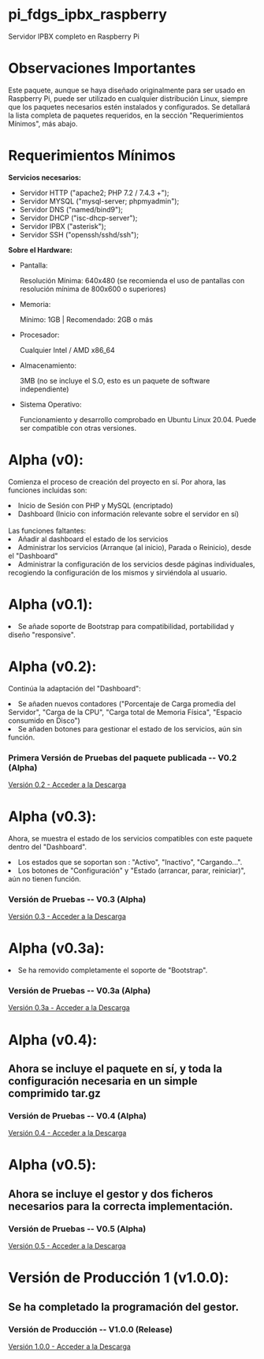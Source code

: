 # pi_fdgs_ipbx_raspberry
Servidor IPBX completo en Raspberry Pi

# Observaciones Importantes
Este paquete, aunque se haya diseñado originalmente para ser usado en Raspberry Pi, puede ser utilizado
en cualquier distribución Linux, siempre que los paquetes necesarios estén instalados y configurados.
Se detallará la lista completa de paquetes requeridos, en la sección "Requerimientos Mínimos", más abajo.

# Requerimientos Mínimos
  <b>Servicios necesarios:</b>
  <ul>
  <li>Servidor HTTP ("apache2; PHP 7.2 / 7.4.3 +");</li>
  <li>Servidor MYSQL ("mysql-server; phpmyadmin");</li>
  <li>Servidor DNS ("named/bind9");</li>
  <li>Servidor DHCP ("isc-dhcp-server");</li>
  <li>Servidor IPBX ("asterisk");</li>
  <li>Servidor SSH ("openssh/sshd/ssh");</li>
  </ul>

  <b>Sobre el Hardware:</b>
  <ul>
  <li>Pantalla:<p>Resolución Mínima: 640x480 (se recomienda el uso de pantallas con resolución mínima de 800x600 o superiores)</p></li>
  <li>Memoria: <p>Mínimo: 1GB | Recomendado: 2GB o más</p></li>
  <li>Procesador: <p>Cualquier Intel / AMD x86_64</p></li>
  <li>Almacenamiento: <p>3MB (no se incluye el S.O, esto es un paquete de software independiente)</p></li>
  <li>Sistema Operativo: <p>Funcionamiento y desarrollo comprobado en Ubuntu Linux 20.04. Puede ser compatible con otras versiones.</p>
  </ul>
  
# Alpha (v0):
Comienza el proceso de creación del proyecto en sí.
Por ahora, las funciones incluidas son:
<li>Inicio de Sesión con PHP y MySQL (encriptado)</li>
<li>Dashboard (Inicio con información relevante sobre el servidor en sí)</li><br>
Las funciones faltantes:
<li>Añadir al dashboard el estado de los servicios</li>
<li>Administrar los servicios (Arranque (al inicio), Parada o Reinicio), desde el "Dashboard"</li>
<li>Administrar la configuración de los servicios desde páginas individuales, recogiendo la configuración de los mismos y sirviéndola al usuario.</li>
  
# Alpha (v0.1):
<li>Se añade soporte de Bootstrap para compatibilidad, portabilidad y diseño "responsive".</li>

# Alpha (v0.2):
Continúa la adaptación del "Dashboard":
<li>Se añaden nuevos contadores ("Porcentaje de Carga promedia del Servidor", "Carga de la CPU", "Carga total de Memoria Física", "Espacio consumido en Disco")</li>
<li>Se añaden botones para gestionar el estado de los servicios, aún sin función.</li>
<h3>Primera Versión de Pruebas del paquete publicada -- V0.2 (Alpha)</h3>
<a href="https://github.com/LightOracle67/voipmin/releases/tag/v0.2">Versión 0.2 - Acceder a la Descarga</a>

# Alpha (v0.3):
Ahora, se muestra el estado de los servicios compatibles con este paquete dentro del "Dashboard".
<li>Los estados que se soportan son : "Activo", "Inactivo", "Cargando...".</li>
<li>Los botones de "Configuración" y "Estado (arrancar, parar, reiniciar)", aún no tienen función.</li>
<h3>Versión de Pruebas -- V0.3 (Alpha)</h3>
<a href="https://github.com/LightOracle67/voipmin/releases/tag/v0.3">Versión 0.3 - Acceder a la Descarga</a>

# Alpha (v0.3a):
<li>Se ha removido completamente el soporte de "Bootstrap".</li>
<h3>Versión de Pruebas -- V0.3a (Alpha)</h3>
<a href="https://github.com/LightOracle67/voipmin/releases/tag/v0.3a">Versión 0.3a - Acceder a la Descarga</a>

# Alpha (v0.4):
<h2>Ahora se incluye el paquete en sí, y toda la configuración necesaria en un simple comprimido tar.gz</h2>
<h3>Versión de Pruebas -- V0.4 (Alpha)</h3>
<a href="https://github.com/LightOracle67/voipmin/releases/tag/v0.4">Versión 0.4 - Acceder a la Descarga</a>

# Alpha (v0.5):
<h2>Ahora se incluye el gestor y dos ficheros necesarios para la correcta implementación.</h2>
<h3>Versión de Pruebas -- V0.5 (Alpha)</h3>
<a href="https://github.com/LightOracle67/voipmin/releases/tag/v0.5">Versión 0.5 - Acceder a la Descarga</a>

# Versión de Producción 1 (v1.0.0):
<h2>Se ha completado la programación del gestor.</h2>
<h3>Versión de Producción -- V1.0.0 (Release)</h3>
<a href="https://github.com/LightOracle67/voipmin/releases/tag/v1.0.0">Versión 1.0.0 - Acceder a la Descarga</a>
